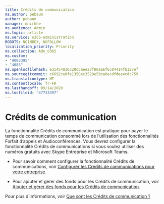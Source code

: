 ```yaml
---
title: Crédits de communication
ms.author: pebaum
author: pebaum
manager: mnirkhe
ms.audience: Admin
ms.topic: article
ms.service: o365-administration
ROBOTS: NOINDEX, NOFOLLOW
localization_priority: Priority
ms.collection: Adm_O365
ms.custom:
- "9002395"
- "4683"
ms.openlocfilehash: e35454836320c5aee23f80aa6f6c04414fb127ef
ms.sourcegitcommit: c6692ce0fa1358ec3529e59ca0ecdfdea4cdc759
ms.translationtype: HT
ms.contentlocale: fr-FR
ms.lasthandoff: 09/14/2020
ms.locfileid: "47733397"
---
```

# <a name="communication-credits"></a>Crédits de communication

La fonctionnalité Crédits de communication est pratique pour payer le temps de communication consommé lors de l’utilisation des fonctionnalités Forfait d’appels et Audioconférences. Vous devrez configurer la fonctionnalité Crédits de communications si vous voulez utiliser des numéros gratuits avec Skype Entreprise et Microsoft Teams.

- Pour savoir comment configurer la fonctionnalité Crédits de communications, voir [Configurer les Crédits de communications pour votre entreprise](https://docs.microsoft.com/microsoftteams/set-up-communications-credits-for-your-organization). 

- Pour ajouter et gérer des fonds pour les Crédits de communication, voir [Ajouter et gérer des fonds pour les Crédits de communication](https://docs.microsoft.com/microsoftteams/add-funds-and-manage-communications-credits). 

Pour plus d’informations, voir [Que sont les Crédits de communication ?](https://docs.microsoft.com/microsoftteams/what-are-communications-credits)
